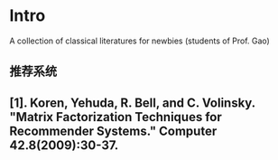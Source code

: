 # Intro
A collection of classical literatures for newbies (students of Prof. Gao)

<h2>推荐系统<h2>
<p>[1]. Koren, Yehuda, R. Bell, and C. Volinsky. "Matrix Factorization Techniques for Recommender Systems." Computer 42.8(2009):30-37.</p>
